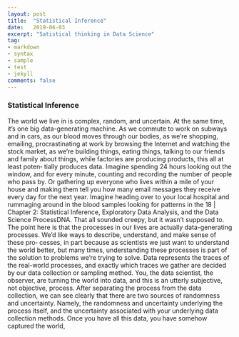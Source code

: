 ```yaml
---
layout: post
title:  "Statistical Inference"
date:   2019-06-03
excerpt: "Satistical thinking in Data Science"
tag:
- markdown 
- syntax
- sample
- test
- jekyll
comments: false
---
```



### Statistical Inference

The world we live in is complex, random, and uncertain. At the same
time, it’s one big data-generating machine.
As we commute to work on subways and in cars, as our blood moves
through our bodies, as we’re shopping, emailing, procrastinating at
work by browsing the Internet and watching the stock market, as we’re
building things, eating things, talking to our friends and family about
things, while factories are producing products, this all at least poten‐
tially produces data.
Imagine spending 24 hours looking out the window, and for every
minute, counting and recording the number of people who pass by.
Or gathering up everyone who lives within a mile of your house and
making them tell you how many email messages they receive every
day for the next year. Imagine heading over to your local hospital and
rummaging around in the blood samples looking for patterns in the
18
|
Chapter 2: Statistical Inference, Exploratory Data Analysis, and the Data Science ProcessDNA. That all sounded creepy, but it wasn’t supposed to. The point
here is that the processes in our lives are actually data-generating
processes.
We’d like ways to describe, understand, and make sense of these pro‐
cesses, in part because as scientists we just want to understand the
world better, but many times, understanding these processes is part of
the solution to problems we’re trying to solve.
Data represents the traces of the real-world processes, and exactly
which traces we gather are decided by our data collection or sampling
method. You, the data scientist, the observer, are turning the world
into data, and this is an utterly subjective, not objective, process.
After separating the process from the data collection, we can see clearly
that there are two sources of randomness and uncertainty. Namely, the
randomness and uncertainty underlying the process itself, and the
uncertainty associated with your underlying data collection methods.
Once you have all this data, you have somehow captured the world,
